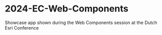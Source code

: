 # 2024-EC-Web-Components
Showcase app shown during the Web Components session at the Dutch Esri Conference
